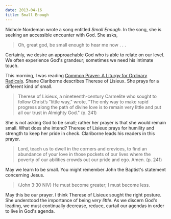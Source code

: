 ```yaml
---
date: 2013-04-16
title: Small Enough
---
```


Nichole Nordeman wrote a song entitled *Small Enough*. In the song, she is seeking an accessible encounter with God. She asks, 

 >Oh, great god, be small enough to hear me now . . .

Certainly, we desire an approachable God who is able to relate on our level. We often experience God's grandeur; sometimes we need his intimate touch. 

This morning, I was reading [Common Prayer: A Liturgy for Ordinary Radicals](http://www.amazon.com/Common-Prayer-Ordinary-Radicals-ebook/dp/B003V4B574/ref=kinw_dp_ke?ie=UTF8&m=AG56TWVU5XWC2). Shane Clariborne describes Therese of Lisieux. She prays for a different kind of small.

>Therese of Lisieux, a nineteenth-century Carmelite who sought to follow Christ’s "little way," wrote, "The only way to make rapid progress along the path of divine love is to remain very little and put all our trust in Almighty God." (p. 241)

She is not asking God to be small; rather her prayer is that she would remain small. What does she intend? Therese of Lisieux prays for humility and strength to keep her pride in check. Clariborne leads his readers in this prayer.

>Lord, teach us to dwell in the corners and crevices, to find an abundance of your love in those pockets of our lives where the poverty of our abilities crowds out our pride and ego. Amen. (p. 241)

May we learn to be small. You might remember John the Baptist's statement concerning Jesus.

>(John 3:30 NIV) He must become greater; I must become less. 

May this be our prayer. I think Therese of Lisieux sought the right posture. She understood the importance of being *very little*. As we discern God's leading, we must continually decrease, reduce, curtail our agendas in order to live in God's agenda.

